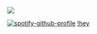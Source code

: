 ![](https://github-readme-stats.vercel.app/api?username=costliness&show_icons=true&theme=dark)

[![spotify-github-profile](https://spotify-github-profile.vercel.app/api/view?uid=21iaphpwcb2zcl7goxny3iq5i&cover_image=true&theme=novatorem)](https://github.com/kittinan/spotify-github-profile)
[!hey](<img src="https://discordapp.com/api/guilds/800224582656983092/widget.png?style=banner3" alt="Discord Banner 3"/>)
